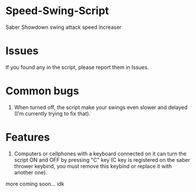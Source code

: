 # Speed-Swing-Script
Saber Showdown swing attack speed increaser

# Issues
If you found any in the script, please report them in Issues.

# Common bugs
1. When turned off, the script make your swings even slower and delayed (I'm currently trying to fix that).

# Features
1. Computers or cellphones with a keyboard connected on it can turn the script ON and OFF by pressing "C" key (C key is registered on the saber thrower keybind, you must remove this keybind or replace it with another one).

more coming soon... idk
